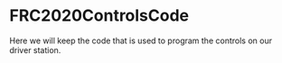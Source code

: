 # FRC2020ControlsCode
Here we will keep the code that is used to program the controls on our driver station.
